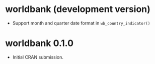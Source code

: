 # worldbank (development version)

- Support month and quarter date format in `wb_country_indicator()`

# worldbank 0.1.0

- Initial CRAN submission.

